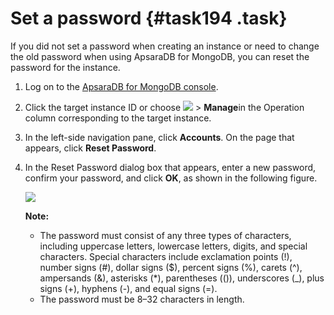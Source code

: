 # Set a password {#task194 .task}

If you did not set a password when creating an instance or need to change the old password when using ApsaraDB for MongoDB, you can reset the password for the instance.

1.  Log on to the [ApsaraDB for MongoDB console](https://mongodb.console.aliyun.com/).
2.  Click the target instance ID or choose **![](http://static-aliyun-doc.oss-cn-hangzhou.aliyuncs.com/assets/img/6660/155592538213206_en-US.png)** \> **Manage**in the Operation column corresponding to the target instance.
3.  In the left-side navigation pane, click **Accounts**. On the page that appears, click **Reset Password**.
4.  In the Reset Password dialog box that appears, enter a new password, confirm your password, and click **OK**, as shown in the following figure. 

    ![](http://static-aliyun-doc.oss-cn-hangzhou.aliyuncs.com/assets/img/6661/155592538213222_en-US.png)

    **Note:** 

    -   The password must consist of any three types of characters, including uppercase letters, lowercase letters, digits, and special characters. Special characters include exclamation points \(!\), number signs \(\#\), dollar signs \($\), percent signs \(%\), carets \(^\), ampersands \(&\), asterisks \(\*\), parentheses \(\(\)\), underscores \(\_\), plus signs \(+\), hyphens \(-\), and equal signs \(=\).
    -   The password must be 8–32 characters in length.

